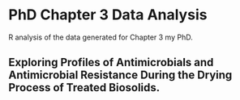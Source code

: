 # PhD Chapter 3 Data Analysis
R analysis of the data generated for Chapter 3 my PhD. 
## Exploring Profiles of Antimicrobials and Antimicrobial Resistance During the Drying Process of Treated Biosolids.
